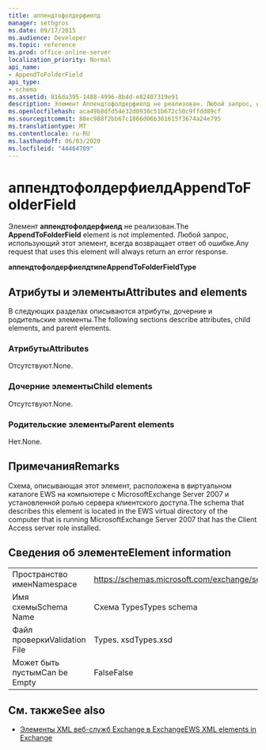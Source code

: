 ```yaml
---
title: аппендтофолдерфиелд
manager: sethgros
ms.date: 09/17/2015
ms.audience: Developer
ms.topic: reference
ms.prod: office-online-server
localization_priority: Normal
api_name:
- AppendToFolderField
api_type:
- schema
ms.assetid: 816da395-1488-4996-8b4d-e82407319e91
description: Элемент Аппендтофолдерфиелд не реализован. Любой запрос, использующий этот элемент, всегда возвращает ответ об ошибке.
ms.openlocfilehash: aca49b8dfd54e32d0930c51b672c50c9ffdd89cf
ms.sourcegitcommit: 88ec988f2bb67c1866d06b361615f3674a24e795
ms.translationtype: MT
ms.contentlocale: ru-RU
ms.lasthandoff: 06/03/2020
ms.locfileid: "44464709"
---
```

# <a name="appendtofolderfield"></a><span data-ttu-id="adfc9-104">аппендтофолдерфиелд</span><span class="sxs-lookup"><span data-stu-id="adfc9-104">AppendToFolderField</span></span>

<span data-ttu-id="adfc9-105">Элемент **аппендтофолдерфиелд** не реализован.</span><span class="sxs-lookup"><span data-stu-id="adfc9-105">The **AppendToFolderField** element is not implemented.</span></span> <span data-ttu-id="adfc9-106">Любой запрос, использующий этот элемент, всегда возвращает ответ об ошибке.</span><span class="sxs-lookup"><span data-stu-id="adfc9-106">Any request that uses this element will always return an error response.</span></span> 

<span data-ttu-id="adfc9-107">**аппендтофолдерфиелдтипе**</span><span class="sxs-lookup"><span data-stu-id="adfc9-107">**AppendToFolderFieldType**</span></span>

## <a name="attributes-and-elements"></a><span data-ttu-id="adfc9-108">Атрибуты и элементы</span><span class="sxs-lookup"><span data-stu-id="adfc9-108">Attributes and elements</span></span>

<span data-ttu-id="adfc9-109">В следующих разделах описываются атрибуты, дочерние и родительские элементы.</span><span class="sxs-lookup"><span data-stu-id="adfc9-109">The following sections describe attributes, child elements, and parent elements.</span></span>
  
### <a name="attributes"></a><span data-ttu-id="adfc9-110">Атрибуты</span><span class="sxs-lookup"><span data-stu-id="adfc9-110">Attributes</span></span>

<span data-ttu-id="adfc9-111">Отсутствуют.</span><span class="sxs-lookup"><span data-stu-id="adfc9-111">None.</span></span>
  
### <a name="child-elements"></a><span data-ttu-id="adfc9-112">Дочерние элементы</span><span class="sxs-lookup"><span data-stu-id="adfc9-112">Child elements</span></span>

<span data-ttu-id="adfc9-113">Отсутствуют.</span><span class="sxs-lookup"><span data-stu-id="adfc9-113">None.</span></span>
  
### <a name="parent-elements"></a><span data-ttu-id="adfc9-114">Родительские элементы</span><span class="sxs-lookup"><span data-stu-id="adfc9-114">Parent elements</span></span>

<span data-ttu-id="adfc9-115">Нет.</span><span class="sxs-lookup"><span data-stu-id="adfc9-115">None.</span></span>
  
## <a name="remarks"></a><span data-ttu-id="adfc9-116">Примечания</span><span class="sxs-lookup"><span data-stu-id="adfc9-116">Remarks</span></span>

<span data-ttu-id="adfc9-117">Схема, описывающая этот элемент, расположена в виртуальном каталоге EWS на компьютере с MicrosoftExchange Server 2007 и установленной ролью сервера клиентского доступа.</span><span class="sxs-lookup"><span data-stu-id="adfc9-117">The schema that describes this element is located in the EWS virtual directory of the computer that is running MicrosoftExchange Server 2007 that has the Client Access server role installed.</span></span>
  
## <a name="element-information"></a><span data-ttu-id="adfc9-118">Сведения об элементе</span><span class="sxs-lookup"><span data-stu-id="adfc9-118">Element information</span></span>

|||
|:-----|:-----|
|<span data-ttu-id="adfc9-119">Пространство имен</span><span class="sxs-lookup"><span data-stu-id="adfc9-119">Namespace</span></span>  <br/> |https://schemas.microsoft.com/exchange/services/2006/types  <br/> |
|<span data-ttu-id="adfc9-120">Имя схемы</span><span class="sxs-lookup"><span data-stu-id="adfc9-120">Schema Name</span></span>  <br/> |<span data-ttu-id="adfc9-121">Схема Types</span><span class="sxs-lookup"><span data-stu-id="adfc9-121">Types schema</span></span>  <br/> |
|<span data-ttu-id="adfc9-122">Файл проверки</span><span class="sxs-lookup"><span data-stu-id="adfc9-122">Validation File</span></span>  <br/> |<span data-ttu-id="adfc9-123">Types. xsd</span><span class="sxs-lookup"><span data-stu-id="adfc9-123">Types.xsd</span></span>  <br/> |
|<span data-ttu-id="adfc9-124">Может быть пустым</span><span class="sxs-lookup"><span data-stu-id="adfc9-124">Can be Empty</span></span>  <br/> |<span data-ttu-id="adfc9-125">False</span><span class="sxs-lookup"><span data-stu-id="adfc9-125">False</span></span>  <br/> |
   
## <a name="see-also"></a><span data-ttu-id="adfc9-126">См. также</span><span class="sxs-lookup"><span data-stu-id="adfc9-126">See also</span></span>

- [<span data-ttu-id="adfc9-127">Элементы XML веб-служб Exchange в Exchange</span><span class="sxs-lookup"><span data-stu-id="adfc9-127">EWS XML elements in Exchange</span></span>](ews-xml-elements-in-exchange.md)

